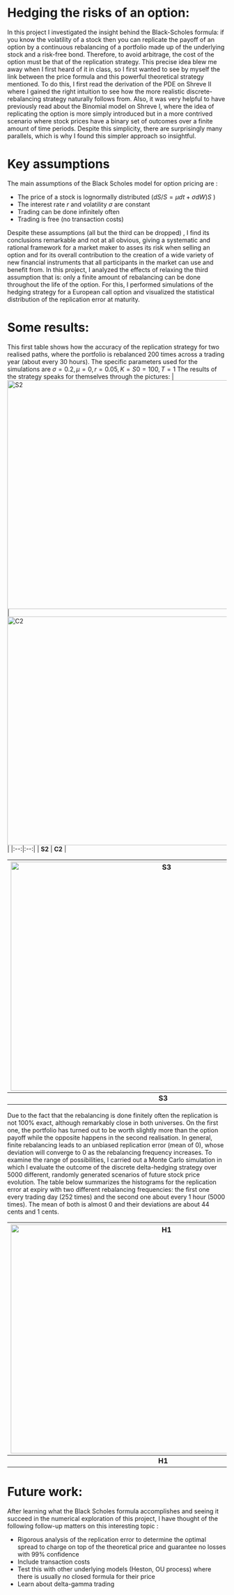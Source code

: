 # Hedging the risks of an option:
In this project I investigated the insight behind the Black-Scholes formula: if you know the volatility of a stock then you can replicate the payoff of an option by a continuous rebalancing of a portfolio made up of the underlying stock and a risk-free bond. Therefore, to avoid arbitrage, the cost of the option must be that of the replication strategy.
This precise idea blew me away when I first heard of it in class, so I first wanted to see by myself the link between the price formula and this powerful theoretical strategy mentioned. To do this, I first read the derivation of the PDE on Shreve II where I gained the right intuition to see how the more realistic discrete-rebalancing strategy naturally follows from. Also, it was very helpful to have previously read about the Binomial model on Shreve I, where the idea of replicating the option is more simply introduced but in a more contrived scenario where stock prices have a binary set of outcomes over a finite amount of time periods. Despite this simplicity, there are surprisingly many parallels, which is why I found this simpler approach so insightful. 

# Key assumptions
The main assumptions of the Black Scholes model for option pricing are :
- The price of a stock is lognormally distributed ($dS/S = \mu dt+\sigma dW)S$ )
- The interest rate $r$ and volatility $\sigma$ are constant
- Trading can be done infinitely often
- Trading is free (no transaction costs)

Despite these assumptions (all but the third can be dropped) , I find its conclusions remarkable and not at all obvious, giving a systematic and rational framework for a market maker to asses its risk when selling an option and for its overall contribution to the creation of a wide variety of new financial instruments that all participants in the market can use and benefit from.
In this project, I analyzed the effects of relaxing the third assumption that is: only a finite amount of rebalancing can be done throughout the life of the option.
For this, I performed simulations of the hedging strategy for a European call option and visualized the statistical distribution of the replication error at maturity.
# Some results:
This first table shows how the accuracy of the replication strategy for two realised paths, where the portfolio is rebalanced 200 times across a trading year (about every 30 hours). The specific parameters used for the simulations are $\sigma = 0.2, \mu = 0, r = 0.05, K = S0 = 100, T = 1$
The results of the strategy speaks for themselves through the pictures:
| <img width="700" height="525" alt="S2" src="https://github.com/user-attachments/assets/5be31613-28a0-4f93-8560-0ac7f3a6ca6f" /> | <img width="700" height="525" alt="C2" src="https://github.com/user-attachments/assets/e3aa21aa-f953-40f6-a9fc-3e0b27b3778f" /> |
|:--:|:--:|
| **S2** | **C2** |

| <img width="700" height="525" alt="S3" src="https://github.com/user-attachments/assets/ddb6b99c-19ce-4eec-9ae4-3d206aa5ede7" /> | <img width="700" height="525" alt="C3" src="https://github.com/user-attachments/assets/bd5c6c1a-4662-461b-9a5f-4b511008ab98" /> |
|:--:|:--:|
| **S3** | **C3** |

Due to the fact that the rebalancing is done finitely often the replication is not 100% exact, although remarkably close in both universes. On the first one, the portfolio has turned out to be worth slightly more than the option payoff while the opposite happens in the second realisation. In general, finite rebalancing leads to an unbiased replication error (mean of 0), whose deviation will converge to 0 as the rebalancing frequency increases.
To examine the range of possibilities, I carried out a Monte Carlo simulation in which I evaluate the outcome of the discrete delta-hedging strategy over 5000 different, randomly generated scenarios of future stock price evolution. The table below summarizes the histograms for the replication error at expiry with two different rebalancing frequencies: the first one every trading day (252 times) and the second one about every 1 hour (5000 times). The mean of both is almost 0 and their deviations are about 44 cents and 1 cents. 

| <img width="700" height="525" alt="H1" src="https://github.com/user-attachments/assets/9c78b2a9-c8e6-4ec4-8225-c220a016a24b" /> | <img width="700" height="525" alt="H2" src="https://github.com/user-attachments/assets/4cc39991-fc57-4d3d-a649-4ccb1498bbcc" /> |
|:--:|:--:|
| **H1** | **H2** |





# Future work:
After learning what the Black Scholes formula accomplishes and seeing it succeed in the numerical exploration of this project, I have thought of the following follow-up matters on this interesting topic :
- Rigorous analysis of the replication error to determine the optimal spread to charge on top of the theoretical price and guarantee no losses with 99% confidence
- Include transaction costs
- Test this with other underlying models (Heston, OU process) where there is usually no closed formula for their price
- Learn about delta-gamma trading
